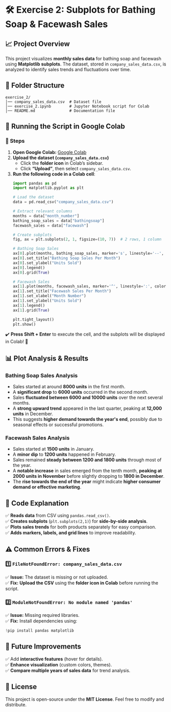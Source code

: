 # **🛠 Exercise 2: Subplots for Bathing Soap & Facewash Sales**  

## **📈 Project Overview**  
This project visualizes **monthly sales data** for bathing soap and facewash using **Matplotlib subplots**. The dataset, stored in `company_sales_data.csv`, is analyzed to identify sales trends and fluctuations over time.  

## **📁 Folder Structure**  
```
exercise_2/
│── company_sales_data.csv  # Dataset file
│── exercise_2.ipynb        # Jupyter Notebook script for Colab
│── README.md               # Documentation file
```

## **🚀 Running the Script in Google Colab**  
### **🔹 Steps**  
1. **Open Google Colab:** [Google Colab](https://colab.research.google.com/)  
2. **Upload the dataset (`company_sales_data.csv`)**  
   - Click the **folder icon** in Colab’s sidebar.  
   - Click **“Upload”**, then select `company_sales_data.csv`.  
3. **Run the following code in a Colab cell**:  
   ```python
   import pandas as pd
   import matplotlib.pyplot as plt

   # Load the dataset
   data = pd.read_csv("company_sales_data.csv")

   # Extract relevant columns
   months = data["month_number"]
   bathing_soap_sales = data["bathingsoap"]
   facewash_sales = data["facewash"]

   # Create subplots
   fig, ax = plt.subplots(2, 1, figsize=(10, 7))  # 2 rows, 1 column

   # Bathing Soap Sales
   ax[0].plot(months, bathing_soap_sales, marker='s', linestyle='--', color='g', label="Bathing Soap")
   ax[0].set_title("Bathing Soap Sales Per Month")
   ax[0].set_ylabel("Units Sold")
   ax[0].legend()
   ax[0].grid(True)

   # Facewash Sales
   ax[1].plot(months, facewash_sales, marker='^', linestyle=':', color='r', label="Facewash")
   ax[1].set_title("Facewash Sales Per Month")
   ax[1].set_xlabel("Month Number")
   ax[1].set_ylabel("Units Sold")
   ax[1].legend()
   ax[1].grid(True)

   plt.tight_layout()
   plt.show()
   ```
✔️ **Press Shift + Enter** to execute the cell, and the subplots will be displayed in Colab! 🎉  

## **📊 Plot Analysis & Results**  
### **Bathing Soap Sales Analysis**  
- Sales started at around **8000 units** in the first month.  
- A **significant drop** to **6000 units** occurred in the second month.  
- Sales **fluctuated between 6000 and 10000 units** over the next several months.  
- A **strong upward trend** appeared in the last quarter, peaking at **12,000 units** in December.  
- This suggests **higher demand towards the year's end**, possibly due to seasonal effects or successful promotions.  

### **Facewash Sales Analysis**  
- Sales started at **1500 units** in January.  
- A **minor dip** to **1200 units** happened in February.  
- Sales remained **steady between 1200 and 1800 units** through most of the year.  
- A **notable increase** in sales emerged from the tenth month, **peaking at 2000 units in November** before slightly dropping to **1800 in December**.  
- The **rise towards the end of the year** might indicate **higher consumer demand or effective marketing**.  

## **📜 Code Explanation**  
✅ **Reads data** from CSV using `pandas.read_csv()`.  
✅ **Creates subplots** (`plt.subplots(2,1)`) for **side-by-side analysis**.  
✅ **Plots sales trends** for both products separately for easy comparison.  
✅ **Adds markers, labels, and grid lines** to improve readability.  


## **⚠️ Common Errors & Fixes**  
### **1️⃣ `FileNotFoundError: company_sales_data.csv`**  
✅ **Issue:** The dataset is missing or not uploaded.  
✅ **Fix:** **Upload the CSV** using the **folder icon in Colab** before running the script.  

### **2️⃣ `ModuleNotFoundError: No module named 'pandas'`**  
✅ **Issue:** Missing required libraries.  
✅ **Fix:** Install dependencies using:  
   ```python
   !pip install pandas matplotlib
   ```

## **🚀 Future Improvements**  
✅ Add **interactive features** (hover for details).  
✅ **Enhance visualization** (custom colors, themes).  
✅ **Compare multiple years of sales data** for trend analysis.  

## **📜 License**  
This project is open-source under the **MIT License**. Feel free to modify and distribute.  
